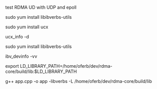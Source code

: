 test RDMA UD with UDP and epoll

 sudo yum install libibverbs-utils




sudo yum install ucx

ucx_info -d

sudo yum install libibverbs-utils

ibv_devinfo -vv


export LD_LIBRARY_PATH=/home/oferb/dev/rdma-core/build/lib:$LD_LIBRARY_PATH

g++ app.cpp -o app -libverbs -L /home/oferb/dev/rdma-core/build/lib

